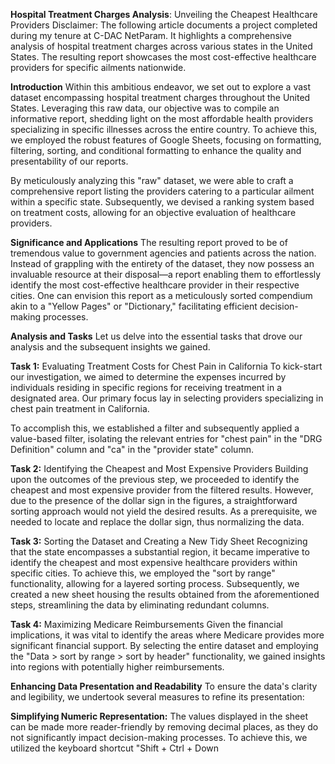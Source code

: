 **Hospital Treatment Charges Analysis**: Unveiling the Cheapest Healthcare Providers
Disclaimer: The following article documents a project completed during my tenure at C-DAC NetParam. It highlights a comprehensive analysis of hospital treatment charges across various states in the United States. The resulting report showcases the most cost-effective healthcare providers for specific ailments nationwide.

**Introduction**
Within this ambitious endeavor, we set out to explore a vast dataset encompassing hospital treatment charges throughout the United States. Leveraging this raw data, our objective was to compile an informative report, shedding light on the most affordable health providers specializing in specific illnesses across the entire country. To achieve this, we employed the robust features of Google Sheets, focusing on formatting, filtering, sorting, and conditional formatting to enhance the quality and presentability of our reports.

By meticulously analyzing this "raw" dataset, we were able to craft a comprehensive report listing the providers catering to a particular ailment within a specific state. Subsequently, we devised a ranking system based on treatment costs, allowing for an objective evaluation of healthcare providers.

**Significance and Applications**
The resulting report proved to be of tremendous value to government agencies and patients across the nation. Instead of grappling with the entirety of the dataset, they now possess an invaluable resource at their disposal—a report enabling them to effortlessly identify the most cost-effective healthcare provider in their respective cities. One can envision this report as a meticulously sorted compendium akin to a "Yellow Pages" or "Dictionary," facilitating efficient decision-making processes.

**Analysis and Tasks**
Let us delve into the essential tasks that drove our analysis and the subsequent insights we gained.

**Task 1:** Evaluating Treatment Costs for Chest Pain in California
To kick-start our investigation, we aimed to determine the expenses incurred by individuals residing in specific regions for receiving treatment in a designated area. Our primary focus lay in selecting providers specializing in chest pain treatment in California.

To accomplish this, we established a filter and subsequently applied a value-based filter, isolating the relevant entries for "chest pain" in the "DRG Definition" column and "ca" in the "provider state" column.

**Task 2:** Identifying the Cheapest and Most Expensive Providers
Building upon the outcomes of the previous step, we proceeded to identify the cheapest and most expensive provider from the filtered results. However, due to the presence of the dollar sign in the figures, a straightforward sorting approach would not yield the desired results. As a prerequisite, we needed to locate and replace the dollar sign, thus normalizing the data.

**Task 3:** Sorting the Dataset and Creating a New Tidy Sheet
Recognizing that the state encompasses a substantial region, it became imperative to identify the cheapest and most expensive healthcare providers within specific cities. To achieve this, we employed the "sort by range" functionality, allowing for a layered sorting process. Subsequently, we created a new sheet housing the results obtained from the aforementioned steps, streamlining the data by eliminating redundant columns.

**Task 4:** Maximizing Medicare Reimbursements
Given the financial implications, it was vital to identify the areas where Medicare provides more significant financial support. By selecting the entire dataset and employing the "Data > sort by range > sort by header" functionality, we gained insights into regions with potentially higher reimbursements.

**Enhancing Data Presentation and Readability**
To ensure the data's clarity and legibility, we undertook several measures to refine its presentation:

**Simplifying Numeric Representation:** The values displayed in the sheet can be made more reader-friendly by removing decimal places, as they do not significantly impact decision-making processes. To achieve this, we utilized the keyboard shortcut "Shift + Ctrl + Down
